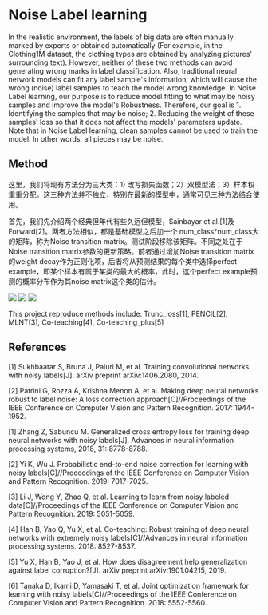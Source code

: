 # Noise Label learning

In the realistic environment, the labels of big data are often manually marked by experts or obtained automatically (For example, in the Clothing1M dataset, the clothing types are obtained by analyzing pictures' surrounding text). However, neither of these two methods can avoid generating wrong marks in label classification. Also, traditional neural network models can fit any label sample's information, which will cause the wrong (noise) label samples to teach the model wrong knowledge. In Noise Label learning, our purpose is to reduce model fitting to what may be noisy samples and improve the model's Robustness. Therefore, our goal is 1. Identifying the samples that may be noise; 2. Reducing the weight of these samples' loss so that it does not affect the models' parameters update. Note that in Noise Label learning, clean samples cannot be used to train the model. In other words, all pieces may be noise.

## Method
这里，我们将现有方法分为三大类：1) 改写损失函数；2）双模型法；3）样本权重重分配。这三种方法并不独立，特别在最新的模型中，通常可见三种方法结合使用。

首先，我们先介绍两个经典但年代有些久远但模型，Sainbayar et al.[1]及Forward[2]。两者方法相似，都是基础模型之后加一个 num_class*num_class大的矩阵，称为Noise transition matrix。测试阶段移除该矩阵。不同之处在于Noise transition matrix参数的更新策略。前者通过增加Noise transition matrix的weight decay作为正则化项，后者将从预测结果的每个类中选择perfect example，即某个样本有属于某类的最大的概率，此时，这个perfect example预测的概率分布作为其noise matrix这个类的估计。

<img src="http://chart.googleapis.com/chart?cht=tx&chl=\overline{\boldsymbol{x}}^{i}=\operatorname{argmax}_{\boldsymbol{x} \in X^{\prime}} \hat{p}\left(\tilde{\boldsymbol{y}}=\boldsymbol{e}^{i} \mid \boldsymbol{x}\right)" style="border:none;">

<img src="http://chart.googleapis.com/chart?cht=tx&chl= \hat{T}_{i j}=\hat{p}\left(\tilde{\boldsymbol{y}}=\boldsymbol{e}^{j} \mid \overline{\boldsymbol{x}}^{i}\right)" style="border:none;">

<img src="https://latex.codecogs.com/png.latex? \hat{T}_{i j}=\hat{p}\left(\tilde{\boldsymbol{y}}=\boldsymbol{e}^{j} \mid \overline{\boldsymbol{x}}^{i}\right)">


This project reproduce methods include: Trunc_loss[1], PENCIL[2], MLNT[3], Co-teaching[4], Co-teaching_plus[5]




## References
[1] Sukhbaatar S, Bruna J, Paluri M, et al. Training convolutional networks with noisy labels[J]. arXiv preprint arXiv:1406.2080, 2014.

[2] Patrini G, Rozza A, Krishna Menon A, et al. Making deep neural networks robust to label noise: A loss correction approach[C]//Proceedings of the IEEE Conference on Computer Vision and Pattern Recognition. 2017: 1944-1952.



[1] Zhang Z, Sabuncu M. Generalized cross entropy loss for training deep neural networks with noisy labels[J]. Advances in neural information processing systems, 2018, 31: 8778-8788.

[2] Yi K, Wu J. Probabilistic end-to-end noise correction for learning with noisy labels[C]//Proceedings of the IEEE Conference on Computer Vision and Pattern Recognition. 2019: 7017-7025.

[3] Li J, Wong Y, Zhao Q, et al. Learning to learn from noisy labeled data[C]//Proceedings of the IEEE Conference on Computer Vision and Pattern Recognition. 2019: 5051-5059.

[4] Han B, Yao Q, Yu X, et al. Co-teaching: Robust training of deep neural networks with extremely noisy labels[C]//Advances in neural information processing systems. 2018: 8527-8537.

[5] Yu X, Han B, Yao J, et al. How does disagreement help generalization against label corruption?[J]. arXiv preprint arXiv:1901.04215, 2019.

[6] Tanaka D, Ikami D, Yamasaki T, et al. Joint optimization framework for learning with noisy labels[C]//Proceedings of the IEEE Conference on Computer Vision and Pattern Recognition. 2018: 5552-5560.
